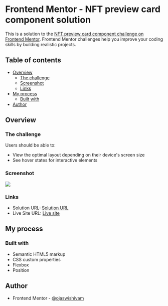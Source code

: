 # Frontend Mentor - NFT preview card component solution

This is a solution to the [NFT preview card component challenge on Frontend Mentor](https://www.frontendmentor.io/challenges/nft-preview-card-component-SbdUL_w0U). Frontend Mentor challenges help you improve your coding skills by building realistic projects. 

## Table of contents

- [Overview](#overview)
  - [The challenge](#the-challenge)
  - [Screenshot](#screenshot)
  - [Links](#links)
- [My process](#my-process)
  - [Built with](#built-with)
- [Author](#author)

## Overview

### The challenge

Users should be able to:

- View the optimal layout depending on their device's screen size
- See hover states for interactive elements

### Screenshot

![](./screenshot.jpg)

### Links

- Solution URL: [Solution URL](https://github.com/ojaswishivam/nft-preview)
- Live Site URL: [Live site](https://ojaswishivam.github.io/nft-preview/)

## My process

### Built with

- Semantic HTML5 markup
- CSS custom properties
- Flexbox
- Position


## Author

- Frontend Mentor - [@ojaswishivam](https://www.frontendmentor.io/profile/ojaswishivam)
